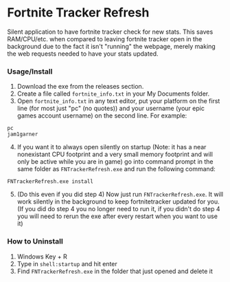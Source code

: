 # Fortnite Tracker Refresh
Silent application to have fortnite tracker check for new stats. This saves RAM/CPU/etc. when compared to leaving fortnite tracker open in the background due to the fact it isn't "running" the webpage, merely making the web requests needed to have your stats updated.

### Usage/Install

1. Download the exe from the releases section.
2. Create a file called `fortnite_info.txt` in your My Documents folder.
3. Open `fortnite_info.txt` in any text editor, put your platform on the first line (for most just "pc" (no quotes)) and your username (your epic games account username) on the second line. For example:
```
pc
jam1garner
```
4. If you want it to always open silently on startup (Note: it has a near nonexistant CPU footprint and a very small memory footprint and will only be active while you are in game) go into command prompt in the same folder as `FNTrackerRefresh.exe` and run the following command:
```
FNTrackerRefresh.exe install
```
5. (Do this even if you did step 4) Now just run `FNTrackerRefresh.exe`. It will work silently in the background to keep fortnitetracker updated for you. (If you did do step 4 you no longer need to run it, if you didn't do step 4 you will need to rerun the exe after every restart when you want to use it)


### How to Uninstall

1. Windows Key + R
2. Type in `shell:startup` and hit enter
3. Find `FNTrackerRefresh.exe` in the folder that just opened and delete it
